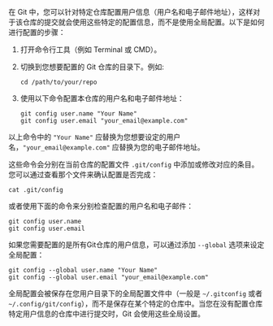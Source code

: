 在 Git 中，您可以针对特定仓库配置用户信息（用户名和电子邮件地址），这样对于该仓库的提交就会使用这些特定的配置信息，而不是使用全局配置。以下是如何进行配置的步骤：

1. 打开命令行工具（例如 Terminal 或 CMD）。

2. 切换到您想要配置的 Git 仓库的目录下。例如:

   ```shell
   cd /path/to/your/repo
   ```

3. 使用以下命令配置本仓库的用户名和电子邮件地址：

   ```shell
   git config user.name "Your Name"
   git config user.email "your_email@example.com"
   ```

以上命令中的 `"Your Name"` 应替换为您想要设定的用户名，`"your_email@example.com"` 应替换为您的电子邮件地址。

这些命令会分别在当前仓库的配置文件 `.git/config` 中添加或修改对应的条目。您可以通过查看那个文件来确认配置是否完成：

```shell
cat .git/config
```

或者使用下面的命令来分别检查配置的用户名和电子邮件：

```shell
git config user.name
git config user.email
```

如果您需要配置的是所有Git仓库的用户信息，可以通过添加 `--global` 选项来设定全局配置：

```shell
git config --global user.name "Your Name"
git config --global user.email "your_email@example.com"
```

全局配置会被保存在您用户目录下的全局配置文件中（一般是 `~/.gitconfig` 或者 `~/.config/git/config`），而不是保存在某个特定的仓库中。当您在没有配置仓库特定用户信息的仓库中进行提交时，Git 会使用这些全局设置。
